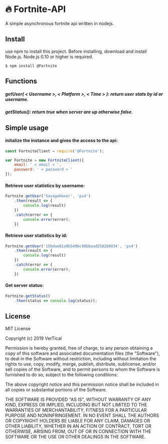 # :fire: Fortnite-API
A simple asynchronous fortnite api written in nodejs.

## Install
use npm to install this project.
Before installing, download and install Node.js. Node.js 0.10 or higher is required.
``` 
$ npm install @Fortnite 
```
## Functions
##### getUser( < Username >, < Platform >, < Time > ): return user stats by id or username.
##### getStatus(): return true when server are up otherwise false.
## Simple usage

#### initalize the instance and gives the access to the api:
```js
const FortniteClient = require('@Fortnite');

var Fortnite = new FortniteClient({
    email: ' < email > ',
    password: ' < password > '
});
```

#### Retrieve user statistics by username:
```js
Fortnite.getUser('SavageHaxor', 'ps4')
    .then(result => {
        console.log(result)
    })
    .catch(error => {
        console.error(error);
    })
```

#### Retrieve user statistics by id:
```js
Fortnite.getUser('15bdae81a9b549bc98bbaad2502b0834', 'ps4')
    .then(result => {
        console.log(result)
    })
    .catch(error => {
        console.error(error);
    })
```

#### Get server status:
```js
Fortnite.getStatus()
    .then(status => console.log(status));
```

## License
MIT License

Copyright (c) 2019 VerTical

Permission is hereby granted, free of charge, to any person obtaining a copy
of this software and associated documentation files (the "Software"), to deal
in the Software without restriction, including without limitation the rights
to use, copy, modify, merge, publish, distribute, sublicense, and/or sell
copies of the Software, and to permit persons to whom the Software is
furnished to do so, subject to the following conditions:

The above copyright notice and this permission notice shall be included in all
copies or substantial portions of the Software.

THE SOFTWARE IS PROVIDED "AS IS", WITHOUT WARRANTY OF ANY KIND, EXPRESS OR
IMPLIED, INCLUDING BUT NOT LIMITED TO THE WARRANTIES OF MERCHANTABILITY,
FITNESS FOR A PARTICULAR PURPOSE AND NONINFRINGEMENT. IN NO EVENT SHALL THE
AUTHORS OR COPYRIGHT HOLDERS BE LIABLE FOR ANY CLAIM, DAMAGES OR OTHER
LIABILITY, WHETHER IN AN ACTION OF CONTRACT, TORT OR OTHERWISE, ARISING FROM,
OUT OF OR IN CONNECTION WITH THE SOFTWARE OR THE USE OR OTHER DEALINGS IN THE
SOFTWARE.
